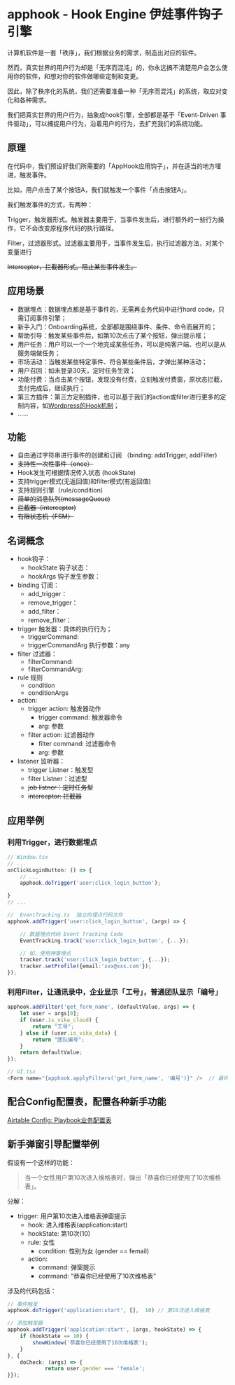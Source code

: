 # apphook - Hook Engine 伊娃事件钩子引擎

计算机软件是一套「秩序」，我们根据业务的需求，制造出对应的软件。

然而，真实世界的用户行为却是「无序而混沌」的，你永远搞不清楚用户会怎么使用你的软件，和想对你的软件做哪些定制和变更。

因此，除了秩序化的系统，我们还需要准备一种「无序而混沌」的系统，取应对变化和各种需求。

我们把真实世界的用户行为，抽象成hook引擎，全部都是基于「Event-Driven 事件驱动」，可以捕捉用户行为，沿着用户的行为，去扩充我们的系统功能。

## 原理

在代码中，我们预设好我们所需要的「AppHook应用钩子」，并在适当的地方埋进，触发事件。

比如，用户点击了某个按钮A，我们就触发一个事件「点击按钮A」。

我们触发事件的方式，有两种：

Trigger，触发器形式。触发器主要用于，当事件发生后，进行额外的一些行为操作，它不会改变原程序代码的执行路径。

Filter，过滤器形式。过滤器主要用于，当事件发生后，执行过滤器方法，对某个变量进行

~~Interceptor，拦截器形式。阻止某些事件发生。~~


## 应用场景

- 数据埋点：数据埋点都是基于事件的，无需再业务代码中进行hard code，只需订阅事件引擎；
- 新手入门：Onboarding系统，全部都是围绕事件、条件、命令而展开的；
- 帮助引导：触发某些事件后，如第10次点击了某个按钮，弹出提示框；
- 用户任务：用户可以一个一个地完成某些任务，可以是纯客户端、也可以是从服务端做任务；
- 市场活动：当触发某些特定事件、符合某些条件后，才弹出某种活动；
- 用户召回：如未登录30天，定时任务生效；
- 功能付费：当点击某个按钮，发现没有付费，立刻触发付费窗，原状态拦截，支付完成后，继续执行；
- 第三方插件：第三方定制插件，也可以基于我们的action或filter进行更多的定制内容，如[Wordpress的Hook机制](https://www.wpdaxue.com/wordpress-hook.html)；
- ......

## 功能

- 自由通过字符串进行事件的创建和订阅 （binding: addTrigger, addFilter)
- ~~支持性一次性事件（once）~~
- Hook发生可根据情况传入状态 (hookState)
- 支持trigger模式(无返回值)和filter模式(有返回值)
- 支持规则引擎（rule/condition)
- ~~简单的消息队列(messageQueue)~~
- ~~拦截器（interceptor)~~
- ~~有限状态机（FSM）~~

## 名词概念

- hook钩子：
    - hookState 钩子状态：
    - hookArgs 钩子发生参数：
- binding 订阅：
    - add_trigger：
    - remove_trigger：
    - add_filter：
    - remove_filter：
- trigger 触发器：具体的执行行为；
    - triggerCommand:
    - triggerCommandArg 执行参数：any
- filter 过滤器：
    - filterCommand:
    - filterCommandArg:
- rule 规则
    - condition
    - conditionArgs
- action:
    - trigger action: 触发器动作
        - trigger command: 触发器命令
        - arg: 参数
    - filter action: 过滤器动作
        - filter command: 过滤器命令
        - arg: 参数
- listener 监听器：
    - trigger Listner：触发型
    - filter Listner：过滤型
    - ~~job listner：定时任务型~~
    - ~~interceptor: 拦截器~~




## 应用举例

### 利用Trigger，进行数据埋点

```typescript
// Window.tsx
// ...
onClickLoginButton: () => {
    // ...
    apphook.doTrigger('user:click_login_button');

}
// ...
```

```typescript
//  EventTracking.ts  独立的埋点代码文件
apphook.addTrigger('user:click_login_button', (args) => {

    // 数据埋点代码 Event Tracking Code
    EventTracking.track('user:click_login_button', {...});

    // 如，使用神策埋点
    tracker.track('user:click_login_button', {...});
    tracker.setProfile({email:'xxx@xxx.com'});
});
```


### 利用Filter，让通讯录中，企业显示「工号」，普通团队显示「编号」

```typescript
apphook.addFilter('get_form_name', (defaultValue, args) => {
    let user = args[0];
    if (user.is_vika_cloud) {
        return "工号";
    } else if (user.is_vika_data) {
        return "团队编号";
    }
    return defaultValue;
});
```

```typescript
// UI.tsx
<Form name="{apphook.applyFilters('get_form_name', '编号')}" />  // 最终获得字符串  "编号" 或 "工号" 或 "团队编号"
```

## 配合Config配置表，配置各种新手功能

[Airtable Config: Playbook业务配置表](https://airtable.com/tblCM2O5JSueduXoM/viwcENkne3ryzeKrZ?blocks=hide)


## 新手弹窗引导配置举例

假设有一个这样的功能：

> 当一个女性用户第10次进入维格表时，弹出「恭喜你已经使用了10次维格表」。

分解：

- trigger: 用户第10次进入维格表弹窗提示
    - hook: 进入维格表(application:start)
    - hookState: 第10次(10)
    - rule: 女性
        - condition: 性别为女 (gender == femail)
    - action: 
        - command: 弹窗提示
        - command: “恭喜你已经使用了10次维格表”
        

涉及的代码包括：
```typescript
// 事件触发
apphook.doTrigger('application:start', [],  10) // 第10次进入维格表

// 添加触发器
apphook.addTrigger('application:start', (args, hookState) => {
    if (hookState == 10) {
        showWindow('恭喜你已经使用了10次维格表');
    }
}, {
    doCheck: (args) => {
            return user.gender === 'female';
}});
```

    
